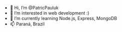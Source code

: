 - 👋 Hi, I’m @PatricPauluk
- 👀 I’m interested in web development :)
- 🌱 I’m currently learning Node.js, Express, MongoDB
- 📫 Paraná, Brazil 

<!---
PatricPauluk/PatricPauluk is a ✨ special ✨ repository because its `README.md` (this file) appears on your GitHub profile.
You can click the Preview link to take a look at your changes.
--->
